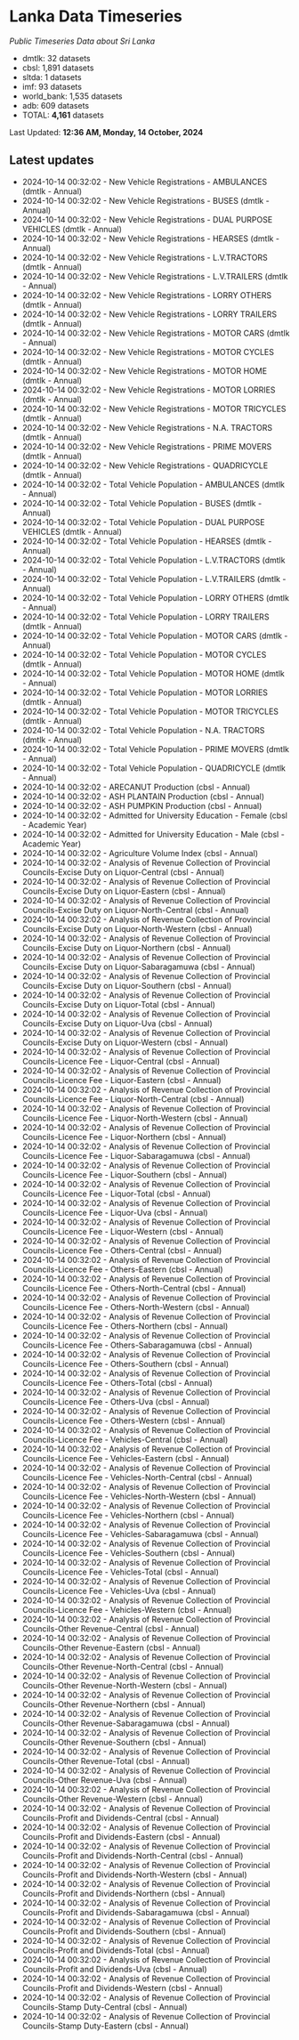 # Lanka Data Timeseries
*Public Timeseries Data about Sri Lanka*

* dmtlk: 32 datasets
* cbsl: 1,891 datasets
* sltda: 1 datasets
* imf: 93 datasets
* world_bank: 1,535 datasets
* adb: 609 datasets
* TOTAL: **4,161** datasets

Last Updated: **12:36 AM, Monday, 14 October, 2024**

## Latest updates

* 2024-10-14 00:32:02 - New Vehicle Registrations - AMBULANCES (dmtlk - Annual)
* 2024-10-14 00:32:02 - New Vehicle Registrations - BUSES (dmtlk - Annual)
* 2024-10-14 00:32:02 - New Vehicle Registrations - DUAL PURPOSE VEHICLES (dmtlk - Annual)
* 2024-10-14 00:32:02 - New Vehicle Registrations - HEARSES (dmtlk - Annual)
* 2024-10-14 00:32:02 - New Vehicle Registrations - L.V.TRACTORS (dmtlk - Annual)
* 2024-10-14 00:32:02 - New Vehicle Registrations - L.V.TRAILERS (dmtlk - Annual)
* 2024-10-14 00:32:02 - New Vehicle Registrations - LORRY OTHERS (dmtlk - Annual)
* 2024-10-14 00:32:02 - New Vehicle Registrations - LORRY TRAILERS (dmtlk - Annual)
* 2024-10-14 00:32:02 - New Vehicle Registrations - MOTOR CARS (dmtlk - Annual)
* 2024-10-14 00:32:02 - New Vehicle Registrations - MOTOR CYCLES (dmtlk - Annual)
* 2024-10-14 00:32:02 - New Vehicle Registrations - MOTOR HOME (dmtlk - Annual)
* 2024-10-14 00:32:02 - New Vehicle Registrations - MOTOR LORRIES (dmtlk - Annual)
* 2024-10-14 00:32:02 - New Vehicle Registrations - MOTOR TRICYCLES (dmtlk - Annual)
* 2024-10-14 00:32:02 - New Vehicle Registrations - N.A. TRACTORS (dmtlk - Annual)
* 2024-10-14 00:32:02 - New Vehicle Registrations - PRIME MOVERS (dmtlk - Annual)
* 2024-10-14 00:32:02 - New Vehicle Registrations - QUADRICYCLE (dmtlk - Annual)
* 2024-10-14 00:32:02 - Total Vehicle Population - AMBULANCES (dmtlk - Annual)
* 2024-10-14 00:32:02 - Total Vehicle Population - BUSES (dmtlk - Annual)
* 2024-10-14 00:32:02 - Total Vehicle Population - DUAL PURPOSE VEHICLES (dmtlk - Annual)
* 2024-10-14 00:32:02 - Total Vehicle Population - HEARSES (dmtlk - Annual)
* 2024-10-14 00:32:02 - Total Vehicle Population - L.V.TRACTORS (dmtlk - Annual)
* 2024-10-14 00:32:02 - Total Vehicle Population - L.V.TRAILERS (dmtlk - Annual)
* 2024-10-14 00:32:02 - Total Vehicle Population - LORRY OTHERS (dmtlk - Annual)
* 2024-10-14 00:32:02 - Total Vehicle Population - LORRY TRAILERS (dmtlk - Annual)
* 2024-10-14 00:32:02 - Total Vehicle Population - MOTOR CARS (dmtlk - Annual)
* 2024-10-14 00:32:02 - Total Vehicle Population - MOTOR CYCLES (dmtlk - Annual)
* 2024-10-14 00:32:02 - Total Vehicle Population - MOTOR HOME (dmtlk - Annual)
* 2024-10-14 00:32:02 - Total Vehicle Population - MOTOR LORRIES (dmtlk - Annual)
* 2024-10-14 00:32:02 - Total Vehicle Population - MOTOR TRICYCLES (dmtlk - Annual)
* 2024-10-14 00:32:02 - Total Vehicle Population - N.A. TRACTORS (dmtlk - Annual)
* 2024-10-14 00:32:02 - Total Vehicle Population - PRIME MOVERS (dmtlk - Annual)
* 2024-10-14 00:32:02 - Total Vehicle Population - QUADRICYCLE (dmtlk - Annual)
* 2024-10-14 00:32:02 - ARECANUT Production (cbsl - Annual)
* 2024-10-14 00:32:02 - ASH PLANTAIN Production (cbsl - Annual)
* 2024-10-14 00:32:02 - ASH PUMPKIN Production (cbsl - Annual)
* 2024-10-14 00:32:02 - Admitted for University Education - Female (cbsl - Academic Year)
* 2024-10-14 00:32:02 - Admitted for University Education - Male (cbsl - Academic Year)
* 2024-10-14 00:32:02 - Agriculture Volume Index (cbsl - Annual)
* 2024-10-14 00:32:02 - Analysis of Revenue Collection of Provincial Councils-Excise Duty on Liquor-Central (cbsl - Annual)
* 2024-10-14 00:32:02 - Analysis of Revenue Collection of Provincial Councils-Excise Duty on Liquor-Eastern (cbsl - Annual)
* 2024-10-14 00:32:02 - Analysis of Revenue Collection of Provincial Councils-Excise Duty on Liquor-North-Central (cbsl - Annual)
* 2024-10-14 00:32:02 - Analysis of Revenue Collection of Provincial Councils-Excise Duty on Liquor-North-Western (cbsl - Annual)
* 2024-10-14 00:32:02 - Analysis of Revenue Collection of Provincial Councils-Excise Duty on Liquor-Northern (cbsl - Annual)
* 2024-10-14 00:32:02 - Analysis of Revenue Collection of Provincial Councils-Excise Duty on Liquor-Sabaragamuwa (cbsl - Annual)
* 2024-10-14 00:32:02 - Analysis of Revenue Collection of Provincial Councils-Excise Duty on Liquor-Southern (cbsl - Annual)
* 2024-10-14 00:32:02 - Analysis of Revenue Collection of Provincial Councils-Excise Duty on Liquor-Total (cbsl - Annual)
* 2024-10-14 00:32:02 - Analysis of Revenue Collection of Provincial Councils-Excise Duty on Liquor-Uva (cbsl - Annual)
* 2024-10-14 00:32:02 - Analysis of Revenue Collection of Provincial Councils-Excise Duty on Liquor-Western (cbsl - Annual)
* 2024-10-14 00:32:02 - Analysis of Revenue Collection of Provincial Councils-Licence Fee - Liquor-Central (cbsl - Annual)
* 2024-10-14 00:32:02 - Analysis of Revenue Collection of Provincial Councils-Licence Fee - Liquor-Eastern (cbsl - Annual)
* 2024-10-14 00:32:02 - Analysis of Revenue Collection of Provincial Councils-Licence Fee - Liquor-North-Central (cbsl - Annual)
* 2024-10-14 00:32:02 - Analysis of Revenue Collection of Provincial Councils-Licence Fee - Liquor-North-Western (cbsl - Annual)
* 2024-10-14 00:32:02 - Analysis of Revenue Collection of Provincial Councils-Licence Fee - Liquor-Northern (cbsl - Annual)
* 2024-10-14 00:32:02 - Analysis of Revenue Collection of Provincial Councils-Licence Fee - Liquor-Sabaragamuwa (cbsl - Annual)
* 2024-10-14 00:32:02 - Analysis of Revenue Collection of Provincial Councils-Licence Fee - Liquor-Southern (cbsl - Annual)
* 2024-10-14 00:32:02 - Analysis of Revenue Collection of Provincial Councils-Licence Fee - Liquor-Total (cbsl - Annual)
* 2024-10-14 00:32:02 - Analysis of Revenue Collection of Provincial Councils-Licence Fee - Liquor-Uva (cbsl - Annual)
* 2024-10-14 00:32:02 - Analysis of Revenue Collection of Provincial Councils-Licence Fee - Liquor-Western (cbsl - Annual)
* 2024-10-14 00:32:02 - Analysis of Revenue Collection of Provincial Councils-Licence Fee - Others-Central (cbsl - Annual)
* 2024-10-14 00:32:02 - Analysis of Revenue Collection of Provincial Councils-Licence Fee - Others-Eastern (cbsl - Annual)
* 2024-10-14 00:32:02 - Analysis of Revenue Collection of Provincial Councils-Licence Fee - Others-North-Central (cbsl - Annual)
* 2024-10-14 00:32:02 - Analysis of Revenue Collection of Provincial Councils-Licence Fee - Others-North-Western (cbsl - Annual)
* 2024-10-14 00:32:02 - Analysis of Revenue Collection of Provincial Councils-Licence Fee - Others-Northern (cbsl - Annual)
* 2024-10-14 00:32:02 - Analysis of Revenue Collection of Provincial Councils-Licence Fee - Others-Sabaragamuwa (cbsl - Annual)
* 2024-10-14 00:32:02 - Analysis of Revenue Collection of Provincial Councils-Licence Fee - Others-Southern (cbsl - Annual)
* 2024-10-14 00:32:02 - Analysis of Revenue Collection of Provincial Councils-Licence Fee - Others-Total (cbsl - Annual)
* 2024-10-14 00:32:02 - Analysis of Revenue Collection of Provincial Councils-Licence Fee - Others-Uva (cbsl - Annual)
* 2024-10-14 00:32:02 - Analysis of Revenue Collection of Provincial Councils-Licence Fee - Others-Western (cbsl - Annual)
* 2024-10-14 00:32:02 - Analysis of Revenue Collection of Provincial Councils-Licence Fee - Vehicles-Central (cbsl - Annual)
* 2024-10-14 00:32:02 - Analysis of Revenue Collection of Provincial Councils-Licence Fee - Vehicles-Eastern (cbsl - Annual)
* 2024-10-14 00:32:02 - Analysis of Revenue Collection of Provincial Councils-Licence Fee - Vehicles-North-Central (cbsl - Annual)
* 2024-10-14 00:32:02 - Analysis of Revenue Collection of Provincial Councils-Licence Fee - Vehicles-North-Western (cbsl - Annual)
* 2024-10-14 00:32:02 - Analysis of Revenue Collection of Provincial Councils-Licence Fee - Vehicles-Northern (cbsl - Annual)
* 2024-10-14 00:32:02 - Analysis of Revenue Collection of Provincial Councils-Licence Fee - Vehicles-Sabaragamuwa (cbsl - Annual)
* 2024-10-14 00:32:02 - Analysis of Revenue Collection of Provincial Councils-Licence Fee - Vehicles-Southern (cbsl - Annual)
* 2024-10-14 00:32:02 - Analysis of Revenue Collection of Provincial Councils-Licence Fee - Vehicles-Total (cbsl - Annual)
* 2024-10-14 00:32:02 - Analysis of Revenue Collection of Provincial Councils-Licence Fee - Vehicles-Uva (cbsl - Annual)
* 2024-10-14 00:32:02 - Analysis of Revenue Collection of Provincial Councils-Licence Fee - Vehicles-Western (cbsl - Annual)
* 2024-10-14 00:32:02 - Analysis of Revenue Collection of Provincial Councils-Other Revenue-Central (cbsl - Annual)
* 2024-10-14 00:32:02 - Analysis of Revenue Collection of Provincial Councils-Other Revenue-Eastern (cbsl - Annual)
* 2024-10-14 00:32:02 - Analysis of Revenue Collection of Provincial Councils-Other Revenue-North-Central (cbsl - Annual)
* 2024-10-14 00:32:02 - Analysis of Revenue Collection of Provincial Councils-Other Revenue-North-Western (cbsl - Annual)
* 2024-10-14 00:32:02 - Analysis of Revenue Collection of Provincial Councils-Other Revenue-Northern (cbsl - Annual)
* 2024-10-14 00:32:02 - Analysis of Revenue Collection of Provincial Councils-Other Revenue-Sabaragamuwa (cbsl - Annual)
* 2024-10-14 00:32:02 - Analysis of Revenue Collection of Provincial Councils-Other Revenue-Southern (cbsl - Annual)
* 2024-10-14 00:32:02 - Analysis of Revenue Collection of Provincial Councils-Other Revenue-Total (cbsl - Annual)
* 2024-10-14 00:32:02 - Analysis of Revenue Collection of Provincial Councils-Other Revenue-Uva (cbsl - Annual)
* 2024-10-14 00:32:02 - Analysis of Revenue Collection of Provincial Councils-Other Revenue-Western (cbsl - Annual)
* 2024-10-14 00:32:02 - Analysis of Revenue Collection of Provincial Councils-Profit and Dividends-Central (cbsl - Annual)
* 2024-10-14 00:32:02 - Analysis of Revenue Collection of Provincial Councils-Profit and Dividends-Eastern (cbsl - Annual)
* 2024-10-14 00:32:02 - Analysis of Revenue Collection of Provincial Councils-Profit and Dividends-North-Central (cbsl - Annual)
* 2024-10-14 00:32:02 - Analysis of Revenue Collection of Provincial Councils-Profit and Dividends-North-Western (cbsl - Annual)
* 2024-10-14 00:32:02 - Analysis of Revenue Collection of Provincial Councils-Profit and Dividends-Northern (cbsl - Annual)
* 2024-10-14 00:32:02 - Analysis of Revenue Collection of Provincial Councils-Profit and Dividends-Sabaragamuwa (cbsl - Annual)
* 2024-10-14 00:32:02 - Analysis of Revenue Collection of Provincial Councils-Profit and Dividends-Southern (cbsl - Annual)
* 2024-10-14 00:32:02 - Analysis of Revenue Collection of Provincial Councils-Profit and Dividends-Total (cbsl - Annual)
* 2024-10-14 00:32:02 - Analysis of Revenue Collection of Provincial Councils-Profit and Dividends-Uva (cbsl - Annual)
* 2024-10-14 00:32:02 - Analysis of Revenue Collection of Provincial Councils-Profit and Dividends-Western (cbsl - Annual)
* 2024-10-14 00:32:02 - Analysis of Revenue Collection of Provincial Councils-Stamp Duty-Central (cbsl - Annual)
* 2024-10-14 00:32:02 - Analysis of Revenue Collection of Provincial Councils-Stamp Duty-Eastern (cbsl - Annual)